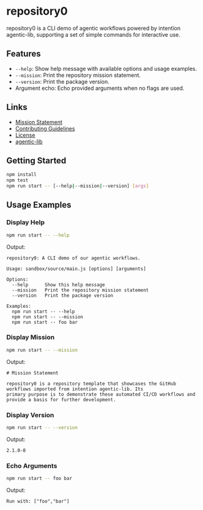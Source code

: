 # repository0

repository0 is a CLI demo of agentic workflows powered by intentïon agentic-lib, supporting a set of simple commands for interactive use.

## Features

- `--help`: Show help message with available options and usage examples.
- `--mission`: Print the repository mission statement.
- `--version`: Print the package version.
- Argument echo: Echo provided arguments when no flags are used.

## Links

- [Mission Statement](../../MISSION.md)
- [Contributing Guidelines](../../CONTRIBUTING.md)
- [License](../../LICENSE.md)
- [agentic-lib](https://github.com/xn-intenton-z2a/agentic-lib)

## Getting Started

```bash
npm install
npm test
npm run start -- [--help|--mission|--version] [args]
```

## Usage Examples

### Display Help

```bash
npm run start -- --help
```

Output:

```
repository0: A CLI demo of our agentic workflows.

Usage: sandbox/source/main.js [options] [arguments]

Options:
  --help      Show this help message
  --mission   Print the repository mission statement
  --version   Print the package version

Examples:
  npm run start -- --help
  npm run start -- --mission
  npm run start -- foo bar
```

### Display Mission

```bash
npm run start -- --mission
```

Output:

```
# Mission Statement

repository0 is a repository template that showcases the GitHub workflows imported from intentïon agentic-lib. Its
primary purpose is to demonstrate these automated CI/CD workflows and provide a basis for further development.
```

### Display Version

```bash
npm run start -- --version
```

Output:

```
2.1.0-0
```

### Echo Arguments

```bash
npm run start -- foo bar
```

Output:

```
Run with: ["foo","bar"]
```